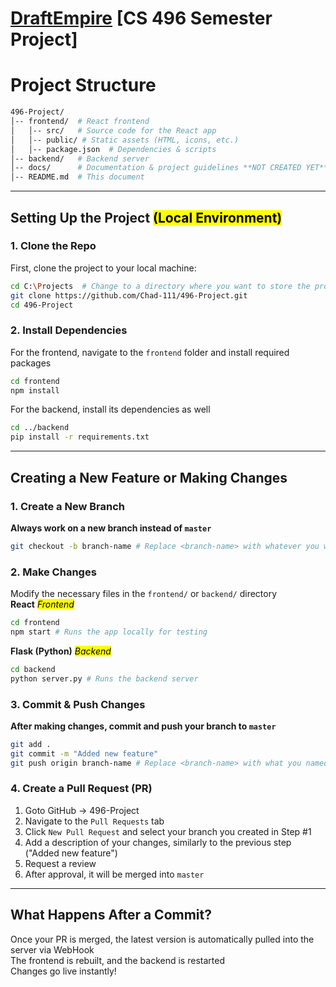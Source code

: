 # [DraftEmpire](https://draftempire.win "Draft Empire Website") [CS 496 Semester Project]

# Project Structure
```bash
496-Project/
│-- frontend/  # React frontend
│   │-- src/   # Source code for the React app
│   │-- public/ # Static assets (HTML, icons, etc.)
│   │-- package.json  # Dependencies & scripts
│-- backend/   # Backend server
│-- docs/      # Documentation & project guidelines **NOT CREATED YET**
│-- README.md  # This document
```
_________________

## Setting Up the Project <mark>(Local Environment)</mark>

### 1. Clone the Repo
First, clone the project to your local machine:
```bash
cd C:\Projects  # Change to a directory where you want to store the project
git clone https://github.com/Chad-111/496-Project.git
cd 496-Project
```
### 2. Install Dependencies
For the frontend, navigate to the `frontend` folder and install required packages
```bash
cd frontend
npm install
```
For the backend, install its dependencies as well
```bash
cd ../backend
pip install -r requirements.txt
```
_________________

## Creating a New Feature or Making Changes

### 1. Create a New Branch
**Always work on a new branch instead of `master`**
```bash
git checkout -b branch-name # Replace <branch-name> with whatever you want
```
### 2. Make Changes
Modify the necessary files in the `frontend/` or `backend/` directory </br>
**React** <mark>*Frontend*</mark>
```bash
cd frontend
npm start # Runs the app locally for testing
```
**Flask (Python)** <mark>*Backend*</mark>
```bash
cd backend
python server.py # Runs the backend server
```
### 3. Commit & Push Changes
**After making changes, commit and push your branch to `master`**
```bash
git add .
git commit -m "Added new feature"
git push origin branch-name # Replace <branch-name> with what you named it in Step #1
```
### 4. Create a Pull Request (PR)
1. Goto GitHub -> 496-Project
2. Navigate to the `Pull Requests` tab
3. Click `New Pull Request` and select your branch you created in Step #1
4. Add a description of your changes, similarly to the previous step ("Added new feature")
5. Request a review
6. After approval, it will be merged into `master`
_________________

## What Happens After a Commit?
Once your PR is merged, the latest version is automatically pulled into the server via WebHook </br>
The frontend is rebuilt, and the backend is restarted </br>
Changes go live instantly! </br>
